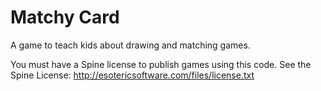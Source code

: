 # Matchy Card

A game to teach kids about drawing and matching games.

You must have a Spine license to publish games using this code. See the Spine License: http://esotericsoftware.com/files/license.txt
